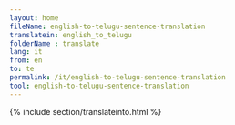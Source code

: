 ```yaml
---
layout: home
fileName: english-to-telugu-sentence-translation
translatein: english_to_telugu
folderName : translate
lang: it
from: en
to: te
permalink: /it/english-to-telugu-sentence-translation
tool: english-to-telugu-sentence-translation
---
```

{% include section/translateinto.html %}